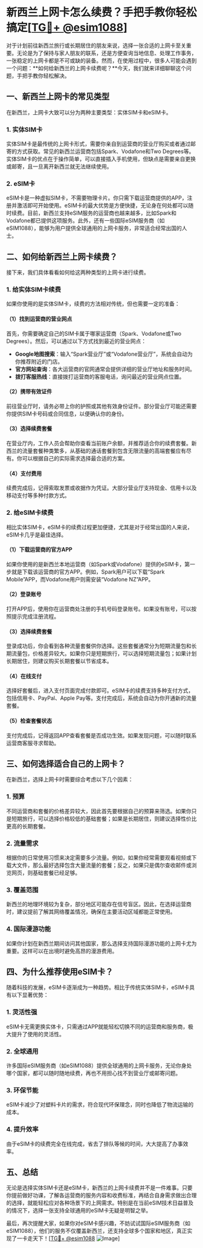 # 新西兰上网卡怎么续费？手把手教你轻松搞定[[TG💪+ @esim1088](https://t.me/s/esim1088)]

对于计划前往新西兰旅行或长期居住的朋友来说，选择一张合适的上网卡至关重要。无论是为了保持与家人朋友的联系，还是方便查询当地信息、处理工作事务，一张稳定的上网卡都是不可或缺的装备。然而，在使用过程中，很多人可能会遇到一个问题：**如何给新西兰的上网卡续费呢？**今天，我们就来详细聊聊这个问题，手把手教你轻松解决。

## 一、新西兰上网卡的常见类型

在新西兰，上网卡大致可以分为两种主要类型：实体SIM卡和eSIM卡。

### 1. 实体SIM卡
实体SIM卡是最传统的上网卡形式，需要你亲自到运营商的营业厅购买或者通过邮寄的方式获取。常见的新西兰运营商包括Spark、Vodafone和Two Degrees等。实体SIM卡的优点在于操作简单，可以直接插入手机使用，但缺点是需要亲自更换或邮寄，且一旦离开新西兰就无法继续使用。

### 2. eSIM卡
eSIM卡是一种虚拟SIM卡，不需要物理卡片。你只需下载运营商提供的APP，注册并激活即可开始使用。eSIM卡的最大优势是方便快捷，无论身在何处都可以随时续费。目前，新西兰支持eSIM服务的运营商也越来越多，比如Spark和Vodafone都已提供这项服务。此外，还有一些国际eSIM服务商（如eSIM1088），能够为用户提供全球通用的上网卡服务，非常适合经常出国的人士。

## 二、如何给新西兰上网卡续费？

接下来，我们具体看看如何给这两种类型的上网卡进行续费。

### 1. 给实体SIM卡续费
如果你使用的是实体SIM卡，续费的方法相对传统，但也需要一定的准备：

#### （1）找到运营商的营业网点
首先，你需要确定自己的SIM卡属于哪家运营商（Spark、Vodafone或Two Degrees）。然后，可以通过以下方式找到最近的营业网点：
- **Google地图搜索**：输入“Spark营业厅”或“Vodafone营业厅”，系统会自动为你推荐附近的门店。
- **官方网站查询**：各大运营商的官网通常会提供详细的营业厅地址和服务时间。
- **拨打客服热线**：直接拨打运营商的客服电话，询问最近的营业网点位置。

#### （2）携带有效证件
前往营业厅时，请务必带上你的护照或其他有效身份证件。部分营业厅可能还需要你提供SIM卡号码或合同信息，以便确认你的身份。

#### （3）选择续费套餐
在营业厅内，工作人员会帮助你查看当前账户余额，并推荐适合你的续费套餐。新西兰的流量套餐种类繁多，从基础的通话套餐到包含无限流量的高端套餐应有尽有。你可以根据自己的实际需求选择最合适的方案。

#### （4）支付费用
续费完成后，记得索取发票或收据作为凭证。大部分营业厅支持现金、信用卡以及移动支付等多种付款方式。

### 2. 给eSIM卡续费
相比实体SIM卡，eSIM卡的续费过程更加便捷，尤其是对于经常出国的人来说，eSIM卡几乎是最佳选择。

#### （1）下载运营商的官方APP
如果你使用的是新西兰本地运营商（如Spark或Vodafone）提供的eSIM卡，第一步就是下载该运营商的官方APP。例如，Spark用户可以下载“Spark Mobile”APP，而Vodafone用户则需安装“Vodafone NZ”APP。

#### （2）登录账号
打开APP后，使用你在运营商处注册的手机号码登录账号。如果没有账号，可以按照提示完成注册流程。

#### （3）选择续费套餐
登录成功后，你会看到各种流量套餐供你选择。这些套餐通常分为短期流量包和长期流量包，价格差异较大。如果你只是短期旅行，可以选择短期流量包；如果计划长期居住，则建议购买长期套餐以节省成本。

#### （4）在线支付
选择好套餐后，进入支付页面完成付款即可。eSIM卡的续费支持多种支付方式，包括信用卡、PayPal、Apple Pay等。支付完成后，系统会自动为你开通新的流量套餐。

#### （5）检查套餐状态
支付完成后，记得返回APP查看套餐是否成功生效。如果发现问题，可以随时联系运营商客服寻求帮助。

## 三、如何选择适合自己的上网卡？

在新西兰，选择上网卡时需要综合考虑以下几个因素：

### 1. 预算
不同运营商和套餐的价格差异较大，因此首先要根据自己的预算来筛选。如果你只是短期旅行，可以选择价格较低的基础套餐；如果是长期居住，则建议选择性价比更高的长期套餐。

### 2. 流量需求
根据你的日常使用习惯来决定需要多少流量。例如，如果你经常需要观看视频或下载大文件，那么最好选择包含大量流量的套餐；反之，如果只是偶尔查收邮件或浏览网页，则基础套餐已经足够。

### 3. 覆盖范围
新西兰的地理环境较为复杂，部分地区可能存在信号盲区。因此，在选择运营商时，建议提前了解其网络覆盖情况，确保在主要活动区域都能正常使用。

### 4. 国际漫游功能
如果你计划在新西兰期间访问其他国家，那么选择支持国际漫游功能的上网卡尤为重要。这样可以在出境时避免高昂的漫游费用。

## 四、为什么推荐使用eSIM卡？

随着科技的发展，eSIM卡逐渐成为一种趋势。相比于传统实体SIM卡，eSIM卡具有以下显著优势：

### 1. 灵活性强
eSIM卡无需更换实体卡，只需通过APP就能轻松切换不同的运营商和服务商，极大提升了使用的灵活性。

### 2. 全球通用
许多国际eSIM服务商（如eSIM1088）提供全球通用的上网卡服务，无论你身处哪个国家，都可以随时随地续费，再也不用担心找不到营业厅或邮寄问题。

### 3. 环保节能
eSIM卡减少了对塑料卡片的需求，符合现代环保理念，同时也降低了物流运输的成本。

### 4. 提升效率
由于eSIM卡的续费完全在线完成，省去了排队等候的时间，大大提高了办事效率。

## 五、总结

无论是选择实体SIM卡还是eSIM卡，新西兰的上网卡续费并不是一件难事。只要你提前做好功课，了解各运营商的服务内容和收费标准，再结合自身需求做出合理的选择，就能轻松应对各种场景下的上网需求。特别是在当前eSIM技术日益普及的情况下，选择一张支持全球通用的eSIM卡无疑是明智之举。

最后，再次提醒大家，如果你对eSIM卡感兴趣，不妨试试国际eSIM服务商（如eSIM1088），他们的服务不仅覆盖新西兰，还支持全球多个国家和地区，真正实现了一卡走天下！[[TG💪+ @esim1088](https://t.me/s/esim1088) ![Image](https://i.postimg.cc/4NQfJmqS/Snipaste-2025-05-13-00-14-12.png)]